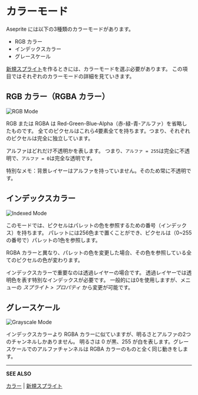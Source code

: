 # カラーモード

Aseprite には以下の3種類のカラーモードがあります。

* RGB カラー
* インデックスカラー
* グレースケール

[新規スプライト](new-sprite.md)を作るときには、カラーモードを選ぶ必要があります。
この項目ではそれぞれのカラーモードの詳細を見ていきます。

## RGB カラー（RGBA カラー）

![RGB Mode](color/rgb-mode.png)

RGB または RGBA は Red-Green-Blue-Alpha（赤-緑-青-アルファ）を省略したものです。
全てのピクセルはこれら4要素全てを持ちます。つまり、それぞれのピクセルは完全に独立しています。

アルファはどれだけ不透明かを表します。
つまり、`アルファ = 255`は完全に不透明で、`アルファ = 0`は完全な透明です。

特別なメモ：背景レイヤーはアルファを持っていません。そのため常に不透明です。

## インデックスカラー

![Indexed Mode](color/indexed-mode.gif)

このモードでは、ピクセルはパレットの色を参照するための番号（インデックス）を持ちます。
パレットには256色まで置くことができ、ピクセルは（0~255 の番号で）パレットの1色を参照します。

RGBA カラーと異なり、パレットの色を変更した場合、その色を参照している全てのピクセルの色が変わります。

インデックスカラーで重要なのは透過レイヤーの場合です。
透過レイヤーでは透明色を表す特別なインデックスが必要です。
一般的には0を使用しますが、メニューの *スプライト > プロパティ* から変更が可能です。

## グレースケール

![Grayscale Mode](color/gray-mode.png)

インデックスカラーより RGBA カラーに似ていますが、明るさとアルファの2つのチャンネルしかありません。
明るさは 0 が黒、255 が白を表します。グレースケールでのアルファチャンネルは RGBA カラーのものと全く同じ動きをします。

---

**SEE ALSO**

[カラー](color.md) |
[新規スプライト](new-sprite.md)
